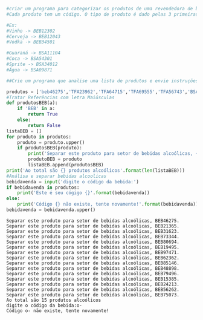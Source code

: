 ```python
#criar um programa para categorizar os produtos de uma revendedora de bebidas.
#Cada produto tem um código. O tipo de produto é dado pelas 3 primeiras letras do código.

#Ex:
#Vinho -> BEB12302
#Cerveja -> BEB12043
#Vodka -> BEB34501

#Guaraná -> BSA11104
#Coca -> BSA54301
#Sprite -> BSA34012
#Água -> BSA09871

##Crie um programa que analise uma lista de produtos e envie instruções dos podutos que devem ser separados

```


```python
produtos = ['beb46275','TFA23962','TFA64715','TFA69555','TFA56743','BSA45510','TFA44968','CAR75448','CAR23596','CAR13490','BEB21365','BEB31623','BSA62419','BEB73344','TFA20079','BEB80694','BSA11769','BEB19495','TFA14792','TFA78043','BSA33484','BEB97471','BEB62362','TFA27311','TFA17715','BEB85146','BEB48898','BEB79496','CAR38417','TFA19947','TFA58799','CAR94811','BSA59251','BEB15385','BEB24213','BEB56262','BSA96915','CAR53454','BEB75073']
#Tratar Referências com letra Maiúsculas
def produtosBEB(a):
    if 'BEB' in a:
        return True
    else:
        return False
listaBEB = []
for produto in produtos:
    produto = produto.upper()
    if produtosBEB(produto):
        print('Separar este produto para setor de bebidas alcoólicas, {}.'.format(produto))
        produtoBEB = produto
        listaBEB.append(produtosBEB)
print('Ao total são {} produtos alcoólicos'.format(len(listaBEB)))
#Análisa e separar bebidas alcoolicas
bebidavenda = input('digite o código da bebida:')
if bebidavenda in produtos:
    print('Este é seu cógigo {}'.format(bebidavenda))
else:
    print('Código {} não existe, tente novamente!'.format(bebidavenda))
bebidavenda = bebidavenda.upper()

```

    Separar este produto para setor de bebidas alcoólicas, BEB46275.
    Separar este produto para setor de bebidas alcoólicas, BEB21365.
    Separar este produto para setor de bebidas alcoólicas, BEB31623.
    Separar este produto para setor de bebidas alcoólicas, BEB73344.
    Separar este produto para setor de bebidas alcoólicas, BEB80694.
    Separar este produto para setor de bebidas alcoólicas, BEB19495.
    Separar este produto para setor de bebidas alcoólicas, BEB97471.
    Separar este produto para setor de bebidas alcoólicas, BEB62362.
    Separar este produto para setor de bebidas alcoólicas, BEB85146.
    Separar este produto para setor de bebidas alcoólicas, BEB48898.
    Separar este produto para setor de bebidas alcoólicas, BEB79496.
    Separar este produto para setor de bebidas alcoólicas, BEB15385.
    Separar este produto para setor de bebidas alcoólicas, BEB24213.
    Separar este produto para setor de bebidas alcoólicas, BEB56262.
    Separar este produto para setor de bebidas alcoólicas, BEB75073.
    Ao total são 15 produtos alcoólicos
    digite o código da bebida:o-
    Código o- não existe, tente novamente!
    


```python

```
